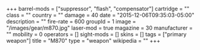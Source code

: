 +++
barrel-mods = ["suppressor", "flash", "compensator"]
cartridge = ""
class = ""
country = ""
damage = 40
date = "2015-12-06T09:35:03-05:00"
description = ""
fire-rate = 600
groupId = 1
image = "/images/gear/m870.jpg"
laser-mod = true
magazine = 30
manufacturer = ""
mobility = 0
operators = []
sight-mods = []
skins = []
tags = ["primary weapon"]
title = "M870"
type = "weapon"
wikipedia = ""
+++
